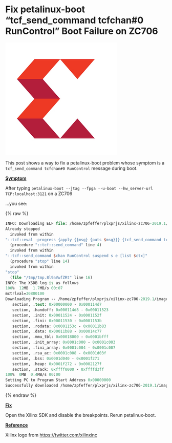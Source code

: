 # Fix petalinux-boot “tcf_send_command tcfchan#0 RunControl” Boot Failure on ZC706

![xilinx_logo](xilinx_logo.png)

This post shows a way to fix a petalinux-boot problem whose symptom is a `tcf_send_command tcfchan#0 RunControl` message during boot.

**<u><span>Symptom</span></u>**

After typing `petalinux-boot --jtag --fpga --u-boot --hw_server-url TCP:localhost:3121` on a ZC706

...you see:

{% raw %}
```tcl
INFO: Downloading ELF file: /home/zpfeffer/plxprjs/xilinx-zc706-2019.1/images/linux/zynq_fsbl.elf to the target.
Already stopped                                
  invoked from within
"::tcf::eval -progress {apply {{msg} {puts $msg}}} {tcf_send_command tcfchan#0 RunControl suspend s e JTAG-jsn-JTAG-SMT2-210251A07C1B-4ba00477-0.0}"
  (procedure "::tcf::send_command" line 4)
  invoked from within
"::tcf::send_command $chan RunControl suspend s e [list $ctx]"
  (procedure "stop" line 14)
  invoked from within
"stop"
  (file "/tmp/tmp.8l9aVwfZRt" line 16)
INFO: The XSDB log is as follows
100%  12MB  1.7MB/s 00:07  
mctrlval=30800100
Downloading Program -- /home/zpfeffer/plxprjs/xilinx-zc706-2019.1/images/linux/zynq_fsbl.elf
​	section, .text: 0x00000000 - 0x000114d7
​	section, .handoff: 0x000114d8 - 0x00011523
​	section, .init: 0x00011524 - 0x0001152f
​	section, .fini: 0x00011530 - 0x0001153b
​	section, .rodata: 0x0001153c - 0x00011b83
​	section, .data: 0x00011b88 - 0x00014c77
​	section, .mmu_tbl: 0x00018000 - 0x0001bfff
​	section, .init_array: 0x0001c000 - 0x0001c003
​	section, .fini_array: 0x0001c004 - 0x0001c007
​	section, .rsa_ac: 0x0001c008 - 0x0001d03f
​	section, .bss: 0x0001d040 - 0x0001f271
​	section, .heap: 0x0001f272 - 0x0002127f
​	section, .stack: 0xffff0000 - 0xffffd3ff
100%  0MB  0.4MB/s 00:00  
Setting PC to Program Start Address 0x00000000
Successfully downloaded /home/zpfeffer/plxprjs/xilinx-zc706-2019.1/images/linux/zynq_fsbl.elf
```
{% endraw %}

**<u><span>Fix</span></u>**

Open the Xilinx SDK and disable the breakpoints. Rerun petalinux-boot.

**<u><span>Reference</span></u>**

Xilinx logo from https://twitter.com/xilinxinc 

